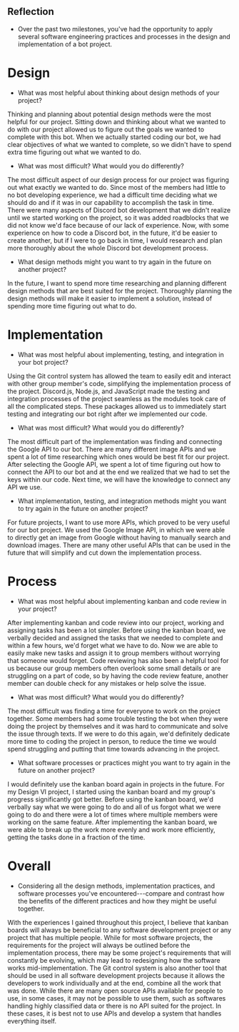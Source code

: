 ## Reflection
- Over the past two milestones, you've had the opportunity to apply several software engineering practices and processes in the design and implementation of a bot project.

# Design
- What was most helpful about thinking about design methods of your project?

Thinking and planning about potential design methods were the most helpful for our project. Sitting down and thinking about what we wanted to do with our project allowed us to figure out the goals we wanted to complete with this bot. When we actually started coding our bot, we had clear objectives of what we wanted to complete, so we didn't have to spend extra time figuring out what we wanted to do.

- What was most difficult? What would you do differently?

The most difficult aspect of our design process for our project was figuring out what exactly we wanted to do. Since most of the members had little to no bot developing experience, we had a difficult time deciding what we should do and if it was in our capability to accomplish the task in time. There were many aspects of Discord bot development that we didn't realize until we started working on the project, so it was added roadblocks that we did not know we'd face because of our lack of experience. Now, with some experience on how to code a Discord bot, in the future, it'd be easier to create another, but if I were to go back in time, I would research and plan more thoroughly about the whole Discord bot development process.

- What design methods might you want to try again in the future on another project?

In the future, I want to spend more time researching and planning different design methods that are best suited for the project. Thoroughly planning the design methods will make it easier to implement a solution, instead of spending more time figuring out what to do. 


# Implementation
- What was most helpful about implementing, testing, and integration in your bot project?

Using the Git control system has allowed the team to easily edit and interact with other group member's code, simplifying the implementation process of the project. Discord.js, Node.js, and JavaScript made the testing and integration processes of the project seamless as the modules took care of all the complicated steps. These packages allowed us to immediately start testing and integrating our bot right after we implemented our code. 

- What was most difficult? What would you do differently?

The most difficult part of the implementation was finding and connecting the Google API to our bot. There are many different image APIs and we spent a lot of time researching which ones would be best fit for our project. After selecting the Google API, we spent a lot of time figuring out how to connect the API to our bot and at the end we realized that we had to set the keys within our code. Next time, we will have the knowledge to connect any API we use. 

- What implementation, testing, and integration methods might you want to try again in the future on another project?

For future projects, I want to use more APIs, which proved to be very useful for our bot project. We used the Google Image API, in which we were able to directly get an image from Google without having to manually search and download images. There are many other useful APIs that can be used in the future that will simplify and cut down the implementation process.


# Process
- What was most helpful about implementing kanban and code review in your project?

After implementing kanban and code review into our project, working and assigning tasks has been a lot simpler. Before using the kanban board, we verbally decided and assigned the tasks that we needed to complete and within a few hours, we'd forget what we have to do. Now we are able to easily make new tasks and assign it to group members without worrying that someone would forget. Code reviewing has also been a helpful tool for us because our group members often overlook some small details or are struggling on a part of code, so by having the code review feature, another member can double check for any mistakes or help solve the issue.

- What was most difficult? What would you do differently?


The most difficult was finding a time for everyone to work on the project together. Some members had some trouble testing the bot when they were doing the project by themselves and it was hard to communicate and solve the issue through texts. If we were to do this again, we'd definitely dedicate more time to coding the project in person, to reduce the time we would spend struggling and putting that time towards advancing in the project.

- What software processes or practices might you want to try again in the future on another project?


I would definitely use the kanban board again in projects in the future. For my Design VI project, I started using the kanban board and my group's progress significantly got better. Before using the kanban board, we'd verbally say what we were going to do and all of us forgot what we were going to do and there were a lot of times where multiple members were working on the same feature. After implementing the kanban board, we were able to break up the work more evenly and work more efficiently, getting the tasks done in a fraction of the time.


# Overall
- Considering all the design methods, implementation practices, and software processes you've encountered---compare and contrast how the benefits of the different practices and how they might be useful together.

With the experiences I gained throughout this project, I believe that kanban boards will always be beneficial to any software development project or any project that has multiple people. While for most software projects, the requirements for the project will always be outlined before the implementation process, there may be some project's requirements that will constantly be evolving, which may lead to redesigning how the software works mid-implementation. The Git control system is also another tool that should be used in all software development projects because it allows the developers to work individually and at the end, combine all the work that was done. While there are many open source APIs available for people to use, in some cases, it may not be possible to use them, such as softwares handling highly classified data or there is no API suited for the project. In these cases, it is best not to use APIs and develop a system that handles everything itself.
